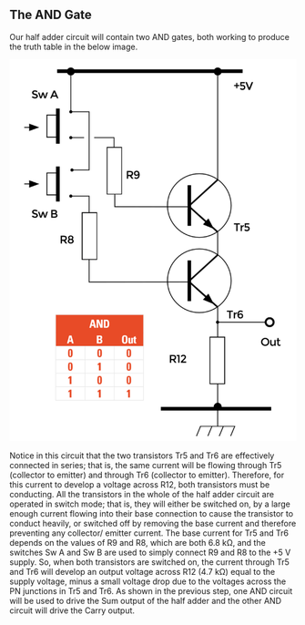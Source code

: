 ## The AND Gate

Our half adder circuit will contain two AND gates, both working to produce the truth table in the below image.

![The AND gate](images/fig4.png)

Notice in this circuit that the two transistors Tr5 and Tr6 are effectively connected in series; that is, the same current will be flowing through Tr5 (collector to emitter) and through Tr6 (collector to emitter). Therefore, for this current to develop a voltage across R12, both transistors must be conducting. All the transistors in the whole of the half adder circuit are operated in switch mode; that is, they will either be switched on, by a large enough current flowing into their base connection to cause the transistor to conduct heavily, or switched off by removing the base current and therefore preventing any collector/ emitter current. The base current for Tr5 and Tr6 depends on the values of R9 and R8, which are both 6.8 kΩ, and the switches Sw A and Sw B are used to simply connect R9 and R8 to the +5 V supply. So, when both transistors are switched on, the current through Tr5 and Tr6 will develop an output voltage across R12 (4.7 kΩ) equal to the supply voltage, minus a small voltage drop due to the voltages across the PN junctions in Tr5 and Tr6. As shown in the previous step, one AND circuit will be used to drive the Sum output of the half adder and the other AND circuit will drive the Carry output.
